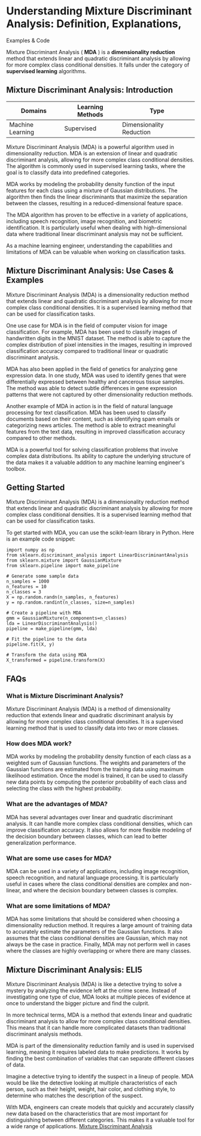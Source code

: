 # Understanding Mixture Discriminant Analysis: Definition, Explanations,
Examples & Code

Mixture Discriminant Analysis ( **MDA** ) is a **dimensionality reduction**
method that extends linear and quadratic discriminant analysis by allowing for
more complex class conditional densities. It falls under the category of
**supervised learning** algorithms.

## Mixture Discriminant Analysis: Introduction

Domains | Learning Methods | Type  
---|---|---  
Machine Learning | Supervised | Dimensionality Reduction  
  
Mixture Discriminant Analysis (MDA) is a powerful algorithm used in
dimensionality reduction. MDA is an extension of linear and quadratic
discriminant analysis, allowing for more complex class conditional densities.
The algorithm is commonly used in supervised learning tasks, where the goal is
to classify data into predefined categories.

MDA works by modeling the probability density function of the input features
for each class using a mixture of Gaussian distributions. The algorithm then
finds the linear discriminants that maximize the separation between the
classes, resulting in a reduced-dimensional feature space.

The MDA algorithm has proven to be effective in a variety of applications,
including speech recognition, image recognition, and biometric identification.
It is particularly useful when dealing with high-dimensional data where
traditional linear discriminant analysis may not be sufficient.

As a machine learning engineer, understanding the capabilities and limitations
of MDA can be valuable when working on classification tasks.

## Mixture Discriminant Analysis: Use Cases & Examples

Mixture Discriminant Analysis (MDA) is a dimensionality reduction method that
extends linear and quadratic discriminant analysis by allowing for more
complex class conditional densities. It is a supervised learning method that
can be used for classification tasks.

One use case for MDA is in the field of computer vision for image
classification. For example, MDA has been used to classify images of
handwritten digits in the MNIST dataset. The method is able to capture the
complex distribution of pixel intensities in the images, resulting in improved
classification accuracy compared to traditional linear or quadratic
discriminant analysis.

MDA has also been applied in the field of genetics for analyzing gene
expression data. In one study, MDA was used to identify genes that were
differentially expressed between healthy and cancerous tissue samples. The
method was able to detect subtle differences in gene expression patterns that
were not captured by other dimensionality reduction methods.

Another example of MDA in action is in the field of natural language
processing for text classification. MDA has been used to classify documents
based on their content, such as identifying spam emails or categorizing news
articles. The method is able to extract meaningful features from the text
data, resulting in improved classification accuracy compared to other methods.

MDA is a powerful tool for solving classification problems that involve
complex data distributions. Its ability to capture the underlying structure of
the data makes it a valuable addition to any machine learning engineer's
toolbox.

## Getting Started

Mixture Discriminant Analysis (MDA) is a dimensionality reduction method that
extends linear and quadratic discriminant analysis by allowing for more
complex class conditional densities. It is a supervised learning method that
can be used for classification tasks.

To get started with MDA, you can use the scikit-learn library in Python. Here
is an example code snippet:

    
    
    
    import numpy as np
    from sklearn.discriminant_analysis import LinearDiscriminantAnalysis
    from sklearn.mixture import GaussianMixture
    from sklearn.pipeline import make_pipeline
    
    # Generate some sample data
    n_samples = 1000
    n_features = 10
    n_classes = 3
    X = np.random.randn(n_samples, n_features)
    y = np.random.randint(n_classes, size=n_samples)
    
    # Create a pipeline with MDA
    gmm = GaussianMixture(n_components=n_classes)
    lda = LinearDiscriminantAnalysis()
    pipeline = make_pipeline(gmm, lda)
    
    # Fit the pipeline to the data
    pipeline.fit(X, y)
    
    # Transform the data using MDA
    X_transformed = pipeline.transform(X)
    
    

## FAQs

### What is Mixture Discriminant Analysis?

Mixture Discriminant Analysis (MDA) is a method of dimensionality reduction
that extends linear and quadratic discriminant analysis by allowing for more
complex class conditional densities. It is a supervised learning method that
is used to classify data into two or more classes.

### How does MDA work?

MDA works by modeling the probability density function of each class as a
weighted sum of Gaussian functions. The weights and parameters of the Gaussian
functions are estimated from the training data using maximum likelihood
estimation. Once the model is trained, it can be used to classify new data
points by computing the posterior probability of each class and selecting the
class with the highest probability.

### What are the advantages of MDA?

MDA has several advantages over linear and quadratic discriminant analysis. It
can handle more complex class conditional densities, which can improve
classification accuracy. It also allows for more flexible modeling of the
decision boundary between classes, which can lead to better generalization
performance.

### What are some use cases for MDA?

MDA can be used in a variety of applications, including image recognition,
speech recognition, and natural language processing. It is particularly useful
in cases where the class conditional densities are complex and non-linear, and
where the decision boundary between classes is complex.

### What are some limitations of MDA?

MDA has some limitations that should be considered when choosing a
dimensionality reduction method. It requires a large amount of training data
to accurately estimate the parameters of the Gaussian functions. It also
assumes that the class conditional densities are Gaussian, which may not
always be the case in practice. Finally, MDA may not perform well in cases
where the classes are highly overlapping or where there are many classes.

## Mixture Discriminant Analysis: ELI5

Mixture Discriminant Analysis (MDA) is like a detective trying to solve a
mystery by analyzing the evidence left at the crime scene. Instead of
investigating one type of clue, MDA looks at multiple pieces of evidence at
once to understand the bigger picture and find the culprit.

In more technical terms, MDA is a method that extends linear and quadratic
discriminant analysis to allow for more complex class conditional densities.
This means that it can handle more complicated datasets than traditional
discriminant analysis methods.

MDA is part of the dimensionality reduction family and is used in supervised
learning, meaning it requires labeled data to make predictions. It works by
finding the best combination of variables that can separate different classes
of data.

Imagine a detective trying to identify the suspect in a lineup of people. MDA
would be like the detective looking at multiple characteristics of each
person, such as their height, weight, hair color, and clothing style, to
determine who matches the description of the suspect.

With MDA, engineers can create models that quickly and accurately classify new
data based on the characteristics that are most important for distinguishing
between different categories. This makes it a valuable tool for a wide range
of applications.
[Mixture Discriminant Analysis](https://serp.ai/mixture-discriminant-analysis/)
